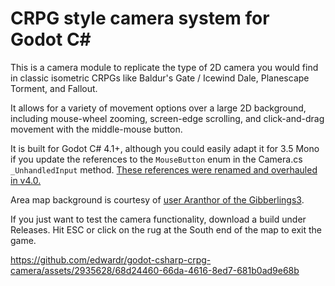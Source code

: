 # CRPG style camera system for Godot C#

This is a camera module to replicate the type of 2D camera you would find in classic isometric CRPGs like Baldur's Gate / Icewind Dale, Planescape Torment, and Fallout.

It allows for a variety of movement options over a large 2D background, including mouse-wheel zooming, screen-edge scrolling, and click-and-drag movement with the middle-mouse button.

It is built for Godot C# 4.1+, although you could easily adapt it for 3.5 Mono if you update the references to the `MouseButton` enum in the Camera.cs `_UnhandledInput` method. [These references were renamed and overhauled in v4.0.](https://docs.godotengine.org/en/3.5/classes/class_%40globalscope.html#enum-globalscope-buttonlist)

Area map background is courtesy of [user Aranthor of the Gibberlings3](https://www.gibberlings3.net/forums/topic/23598-old-and-forgotten-iwd-mod-art-give-away/). 

If you just want to test the camera functionality, download a build under Releases. Hit ESC or click on the rug at the South end of the map to exit the game.

https://github.com/edwardr/godot-csharp-crpg-camera/assets/2935628/68d24460-66da-4616-8ed7-681b0ad9e68b

